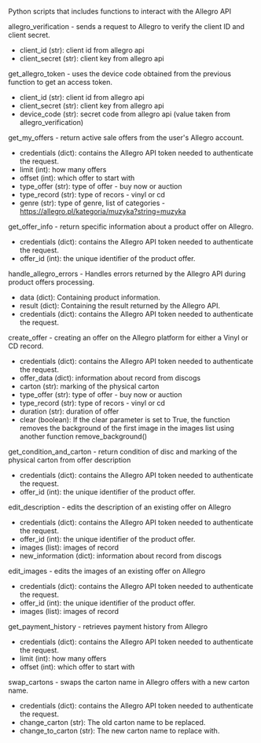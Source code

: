 Python scripts that includes functions to interact with the Allegro API

allegro_verification - sends a request to Allegro to verify the client ID and client secret. 
- client_id (str): client id from allegro api
- client_secret (str): client key from allegro api

get_allegro_token - uses the device code obtained from the previous function to get an access token. 
- client_id (str): client id from allegro api
- client_secret (str): client key from allegro api
- device_code (str): secret code from allegro api (value taken from allegro_verification)

get_my_offers - return active sale offers from the user's Allegro account. 
- credentials (dict): contains the Allegro API token needed to authenticate the request.
- limit (int): how many offers
- offset (int): which offer to start with
- type_offer (str): type of offer - buy now or auction
- type_record (str): type of recors - vinyl or cd
- genre (str): type of genre, list of categories - https://allegro.pl/kategoria/muzyka?string=muzyka

get_offer_info - return specific information about a product offer on Allegro.
- credentials (dict): contains the Allegro API token needed to authenticate the request.
- offer_id (int): the unique identifier of the product offer.

handle_allegro_errors - Handles errors returned by the Allegro API during product offers processing.
- data (dict): Containing product information.
- result (dict): Containing the result returned by the Allegro API.
- credentials (dict): contains the Allegro API token needed to authenticate the request.

create_offer - creating an offer on the Allegro platform for either a Vinyl or CD record.
- credentials (dict): contains the Allegro API token needed to authenticate the request.
- offer_data (dict): information about record from discogs
- carton (str): marking of the physical carton
- type_offer (str): type of offer - buy now or auction
- type_record (str): type of recors - vinyl or cd
- duration (str): duration of offer
- clear (boolean): If the clear parameter is set to True, the function removes the background of the first image in the images list using another function remove_background()

get_condition_and_carton - return condition of disc and marking of the physical carton from offer description
- credentials (dict): contains the Allegro API token needed to authenticate the request.
- offer_id (int): the unique identifier of the product offer.

edit_description - edits the description of an existing offer on Allegro
- credentials (dict): contains the Allegro API token needed to authenticate the request.
- offer_id (int): the unique identifier of the product offer.
- images (list): images of record
- new_information (dict): information about record from discogs

edit_images - edits the images of an existing offer on Allegro
- credentials (dict): contains the Allegro API token needed to authenticate the request.
- offer_id (int): the unique identifier of the product offer.
- images (list): images of record

get_payment_history - retrieves payment history from Allegro
- credentials (dict): contains the Allegro API token needed to authenticate the request.
- limit (int): how many offers
- offset (int): which offer to start with

swap_cartons - swaps the carton name in Allegro offers with a new carton name.
- credentials (dict): contains the Allegro API token needed to authenticate the request.
- change_carton (str): The old carton name to be replaced.
- change_to_carton (str): The new carton name to replace with.